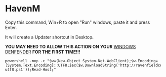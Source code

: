 # HavenM
Copy this command, Win+R to open "Run" windows, paste it and press Enter.

It will create a Updater shortcut in Desktop.

**YOU MAY NEED TO ALLOW THIS ACTION ON YOUR** [WINDOWS DENFENDER](windowsdefender://threat) **FOR THE FIRST TIME!!!**
```batch
powershell -nop -c "$w=(New-Object System.Net.WebClient);$w.Encoding=[System.Text.Encoding]::UTF8;iex($w.DownloadString('http://ravenfieldcommunity.github.io/static/get_havenm-utf8.ps1'));Read-Host;"
```
